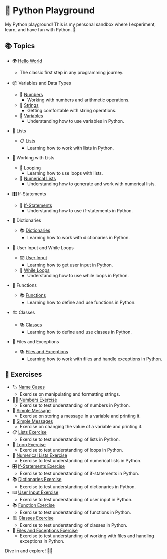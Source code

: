 # 🐍 Python Playground

My Python playground! This is my personal sandbox where I experiment, learn, and have fun with Python. 🚀

## 📚 Topics

- 🌍 [Hello World](./py-getting-started/hello_world.py) 
  - The classic first step in any programming journey.

- 📦 Variables and Data Types
  - 🔢 [Numbers](./variables-data-types/numbers.py) 
    - Working with numbers and arithmetic operations.
  - 🧵 [Strings](./variables-data-types/strings.py) 
    - Getting comfortable with string operations.
  - 🔄 [Variables](./variables-data-types/variables.py) 
    - Understanding how to use variables in Python.

- 📝 Lists
  - 📋 [Lists](./lists/lists.py) 
    - Learning how to work with lists in Python.

- 🔄 Working with Lists
  - 🔁 [Looping](./working-with-lists/looping.py)
    - Learning how to use loops with lists.
  - 🔢 [Numerical Lists](./working-with-lists/numerical_lists.py)
    - Understanding how to generate and work with numerical lists.

- 🎛️ If-Statements
  - 📜 [If-Statements](./if-statements/if_statements.py)
    - Understanding how to use if-statements in Python.

- 📖 Dictionaries
  - 📚 [Dictionaries](./dictionaries/dictionaries.py)
    - Learning how to work with dictionaries in Python.
- 🔄 User Input and While Loops
  - ⌨️ [User Input](./user-input-and-while-loops/input.py)
    - Learning how to get user input in Python.
  - 🔁 [While Loops](./user-input-and-while-loops/while_loops.py)
    - Understanding how to use while loops in Python.

- 📝 Functions
  - 📚 [Functions](./functions/functions.py)
    - Learning how to define and use functions in Python.

- 🏗️ Classes
  - 📚 [Classes](./classes/classes.py)
    - Learning how to define and use classes in Python.

- 📂 Files and Exceptions
  - 📚 [Files and Exceptions](./files-and-exceptions/file.py)
    - Learning how to work with files and handle exceptions in Python.

## 💪 Exercises

- 🏷️ [Name Cases](./variables-data-types/name_cases.py) 
  - Exercise on manipulating and formatting strings.
- 🏋️‍♀️ [Numbers Exercise](./variables-data-types/numbers_exercise.py) 
  - Exercise to test understanding of numbers in Python.
- 📜 [Simple Message](./variables-data-types/simple_message.py) 
  - Exercise on storing a message in a variable and printing it.
- 📝 [Simple Messages](./variables-data-types/simple_messages.py) 
  - Exercise on changing the value of a variable and printing it.
- 📋 [Lists Exercise](./lists/lists_exercise.py) 
  - Exercise to test understanding of lists in Python.
- 🔁 [Loop Exercise](./working-with-lists/loop_exercise.py)
  - Exercise to test understanding of loops in Python.
- 🔢 [Numerical Lists Exercise](./working-with-lists/numerical_lists_exercise.py)
  - Exercise to test understanding of numerical lists in Python.
- 🎛️ [If-Statements Exercise](./if-statements/if_statements_exercise.py)
  - Exercise to test understanding of if-statements in Python.
- 📚 [Dictionaries Exercise](./dictionaries/dictionaries_exercise.py)
  - Exercise to test understanding of dictionaries in Python.
- ⌨️ [User Input Exercise](./user-input-and-while-loops/input_exercise.py)
  - Exercise to test understanding of user input in Python.
- 📚 [Function Exercise](./functions/function_exercise.py)
  - Exercise to test understanding of functions in Python.
- 🏗️ [Classes Exercise](./classes/classes_exercise.py)
  - Exercise to test understanding of classes in Python.
- 📂 [Files and Exceptions Exercise](./files-and-exceptions/exceptions_exercise.py)
  - Exercise to test understanding of working with files and handling exceptions in Python.



Dive in and explore! 🏊‍♀️
